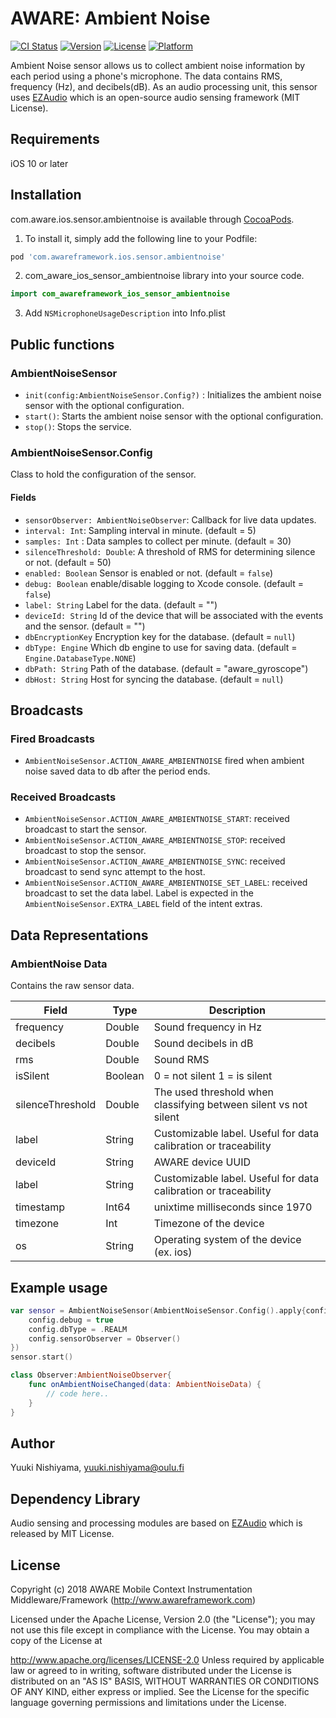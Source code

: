 # AWARE: Ambient Noise

[![CI Status](https://img.shields.io/travis/awareframework/com.awareframework.ios.sensor.ambientnoise.svg?style=flat)](https://travis-ci.org/awareframework/com.awareframework.ios.sensor.ambientnoise)
[![Version](https://img.shields.io/cocoapods/v/com.awareframework.ios.sensor.ambientnoise.svg?style=flat)](https://cocoapods.org/pods/com.awareframework.ios.sensor.ambientnoise)
[![License](https://img.shields.io/cocoapods/l/com.awareframework.ios.sensor.ambientnoise.svg?style=flat)](https://cocoapods.org/pods/com.awareframework.ios.sensor.ambientnoise)
[![Platform](https://img.shields.io/cocoapods/p/com.awareframework.ios.sensor.ambientnoise.svg?style=flat)](https://cocoapods.org/pods/com.awareframework.ios.sensor.ambientnoise)

Ambient Noise sensor allows us to collect ambient noise information by each period using a phone's microphone. The data contains RMS, frequency (Hz), and decibels(dB). As an audio processing unit, this sensor uses [EZAudio](https://github.com/syedhali/EZAudio) which is an open-source audio sensing framework (MIT License).

## Requirements
iOS 10 or later

## Installation

com.aware.ios.sensor.ambientnoise is available through [CocoaPods](https://cocoapods.org). 

1. To install it, simply add the following line to your Podfile:
```ruby
pod 'com.awareframework.ios.sensor.ambientnoise'
```

2. com_aware_ios_sensor_ambientnoise  library into your source code.
```swift
import com_awareframework_ios_sensor_ambientnoise
```

3. Add `NSMicrophoneUsageDescription` into Info.plist

## Public functions

### AmbientNoiseSensor

+ `init(config:AmbientNoiseSensor.Config?)` : Initializes the ambient noise sensor with the optional configuration.
+ `start()`: Starts the ambient noise sensor with the optional configuration.
+ `stop()`: Stops the service.

### AmbientNoiseSensor.Config

Class to hold the configuration of the sensor.

#### Fields
+ `sensorObserver: AmbientNoiseObserver`: Callback for live data updates.
+ `interval: Int`: Sampling interval in minute. (default = 5) 
+ `samples: Int` : Data samples to collect per minute. (default = 30)
+ `silenceThreshold: Double`: A threshold of RMS for determining silence or not. (default = 50)
+ `enabled: Boolean` Sensor is enabled or not. (default = `false`)
+ `debug: Boolean` enable/disable logging to Xcode console. (default = `false`)
+ `label: String` Label for the data. (default = "")
+ `deviceId: String` Id of the device that will be associated with the events and the sensor. (default = "")
+ `dbEncryptionKey` Encryption key for the database. (default = `null`)
+ `dbType: Engine` Which db engine to use for saving data. (default = `Engine.DatabaseType.NONE`)
+ `dbPath: String` Path of the database. (default = "aware_gyroscope")
+ `dbHost: String` Host for syncing the database. (default = `null`)

## Broadcasts

### Fired Broadcasts

+ `AmbientNoiseSensor.ACTION_AWARE_AMBIENTNOISE` fired when ambient noise saved data to db after the period ends.

### Received Broadcasts

+ `AmbientNoiseSensor.ACTION_AWARE_AMBIENTNOISE_START`: received broadcast to start the sensor.
+ `AmbientNoiseSensor.ACTION_AWARE_AMBIENTNOISE_STOP`: received broadcast to stop the sensor.
+ `AmbientNoiseSensor.ACTION_AWARE_AMBIENTNOISE_SYNC`: received broadcast to send sync attempt to the host.
+ `AmbientNoiseSensor.ACTION_AWARE_AMBIENTNOISE_SET_LABEL`: received broadcast to set the data label. Label is expected in the `AmbientNoiseSensor.EXTRA_LABEL` field of the intent extras.

## Data Representations

### AmbientNoise Data

Contains the raw sensor data.

| Field     | Type   | Description                                                     |
| --------- | ------ | --------------------------------------------------------------- |
| frequency | Double  | Sound frequency in Hz   |
| decibels  | Double  | Sound decibels in dB    |
| rms       | Double  | Sound RMS                                              |
| isSilent  | Boolean | 0 = not silent 1 = is silent |
| silenceThreshold | Double | The used threshold when classifying between silent vs not silent |
| label     | String | Customizable label. Useful for data calibration or traceability |
| deviceId  | String | AWARE device UUID                                               |
| label     | String | Customizable label. Useful for data calibration or traceability |
| timestamp | Int64  | unixtime milliseconds since 1970                                |
| timezone  | Int    | Timezone of the device                          |
| os        | String | Operating system of the device (ex. ios)                    |


## Example usage
```swift
var sensor = AmbientNoiseSensor(AmbientNoiseSensor.Config().apply{config in
    config.debug = true
    config.dbType = .REALM
    config.sensorObserver = Observer()
})
sensor.start()
```
```swift
class Observer:AmbientNoiseObserver{
    func onAmbientNoiseChanged(data: AmbientNoiseData) {
        // code here..
    }
}
```

## Author

Yuuki Nishiyama, yuuki.nishiyama@oulu.fi

## Dependency Library
Audio sensing and processing modules are based on [EZAudio](https://github.com/syedhali/EZAudio) which is released by MIT License.

## License

Copyright (c) 2018 AWARE Mobile Context Instrumentation Middleware/Framework (http://www.awareframework.com)

Licensed under the Apache License, Version 2.0 (the "License"); you may not use this file except in compliance with the License. You may obtain a copy of the License at

http://www.apache.org/licenses/LICENSE-2.0 Unless required by applicable law or agreed to in writing, software distributed under the License is distributed on an "AS IS" BASIS, WITHOUT WARRANTIES OR CONDITIONS OF ANY KIND, either express or implied. See the License for the specific language governing permissions and limitations under the License.

